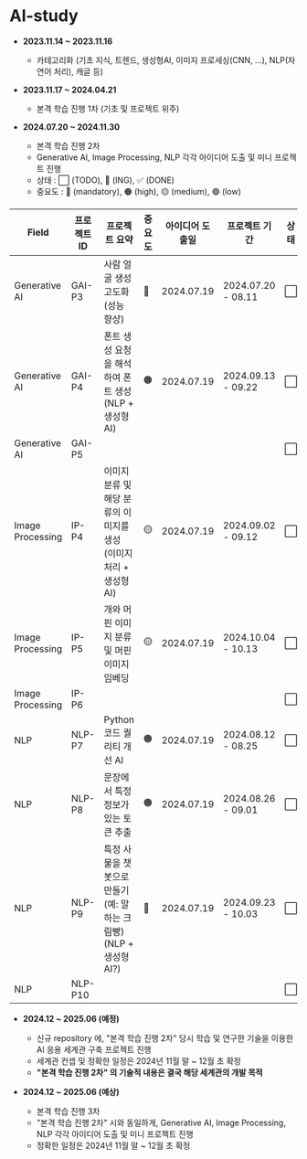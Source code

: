 # AI-study

* **2023.11.14 ~ 2023.11.16**
  * 카테고리화 (기초 지식, 트렌드, 생성형AI, 이미지 프로세싱(CNN, ...), NLP(자연어 처리), 캐글 등)

* **2023.11.17 ~ 2024.04.21**
  * 본격 학습 진행 1차 (기초 및 프로젝트 위주)
 
* **2024.07.20 ~ 2024.11.30**
  * 본격 학습 진행 2차
  * Generative AI, Image Processing, NLP 각각 아이디어 도출 및 미니 프로젝트 진행
  * 상태 : ⬜ (TODO), 💨 (ING), ✅ (DONE)
  * 중요도 : 🔴 (mandatory), 🟠 (high), 🟡 (medium), 🟢 (low)

|Field|프로젝트 ID|프로젝트 요약|중요도|아이디어 도출일|프로젝트 기간|상태|
|---|---|---|---|---|---|---|
|Generative AI|GAI-P3|사람 얼굴 생성 고도화 (성능 향상)|🔴|2024.07.19|2024.07.20 - 08.11|⬜|
|Generative AI|GAI-P4|폰트 생성 요청을 해석하여 폰트 생성 (NLP + 생성형 AI)|🟠|2024.07.19|2024.09.13 - 09.22|⬜|
|Generative AI|GAI-P5|||||⬜|
|Image Processing|IP-P4|이미지 분류 및 해당 분류의 이미지를 생성 (이미지 처리 + 생성형 AI)|🟡|2024.07.19|2024.09.02 - 09.12|⬜|
|Image Processing|IP-P5|개와 머핀 이미지 분류 및 머핀 이미지 임베딩|🟡|2024.07.19|2024.10.04 - 10.13|⬜|
|Image Processing|IP-P6|||||⬜|
|NLP|NLP-P7|Python 코드 퀄리티 개선 AI|🟠|2024.07.19|2024.08.12 - 08.25|⬜|
|NLP|NLP-P8|문장에서 특정 정보가 있는 토큰 추출|🟠|2024.07.19|2024.08.26 - 09.01|⬜|
|NLP|NLP-P9|특정 사물을 챗봇으로 만들기 (예: 말하는 크림빵) (NLP + 생성형 AI?)|🔴|2024.07.19|2024.09.23 - 10.03|⬜|
|NLP|NLP-P10|||||⬜|

* **2024.12 ~ 2025.06 (예정)**
  * 신규 repository 에, "본격 학습 진행 2차" 당시 학습 및 연구한 기술을 이용한 AI 응용 세계관 구축 프로젝트 진행
  * 세계관 컨셉 및 정확한 일정은 2024년 11월 말 ~ 12월 초 확정
  * **"본격 학습 진행 2차" 의 기술적 내용은 결국 해당 세계관의 개발 목적**

* **2024.12 ~ 2025.06 (예상)**
  * 본격 학습 진행 3차
  * "본격 학습 진행 2차" 시와 동일하게, Generative AI, Image Processing, NLP 각각 아이디어 도출 및 미니 프로젝트 진행
  * 정확한 일정은 2024년 11월 말 ~ 12월 초 확정
